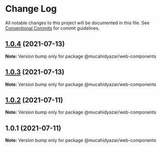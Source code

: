 # Change Log

All notable changes to this project will be documented in this file.
See [Conventional Commits](https://conventionalcommits.org) for commit guidelines.

## [1.0.4](https://github.com/mucahidyazar/web-components/compare/@mucahidyazar/web-components@1.0.3...@mucahidyazar/web-components@1.0.4) (2021-07-13)

**Note:** Version bump only for package @mucahidyazar/web-components





## [1.0.3](https://github.com/mucahidyazar/web-components/compare/@mucahidyazar/web-components@1.0.2...@mucahidyazar/web-components@1.0.3) (2021-07-13)

**Note:** Version bump only for package @mucahidyazar/web-components






## [1.0.2](https://github.com/mucahidyazar/web-components/compare/@mucahidyazar/web-components@1.0.1...@mucahidyazar/web-components@1.0.2) (2021-07-11)

**Note:** Version bump only for package @mucahidyazar/web-components





## 1.0.1 (2021-07-11)

**Note:** Version bump only for package @mucahidyazar/web-components
